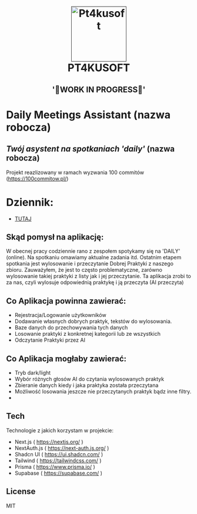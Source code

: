 <h1 align="center">
  <br>
  <a href=""><img src="https://gawron.me/gawronLogo.png" alt="Pt4kusoft" width="150"></a>
  <br>
  PT4KUSOFT
  <br>
</h1>
 <h2 align="center">'👾WORK IN PROGRESS👾'</h2>

# Daily Meetings Assistant (nazwa robocza)

## _Twój asystent na spotkaniach 'daily'_ (nazwa robocza)

Projekt reazlizowany w ramach wyzwania 100 commitów (https://100commitow.pl/)

# Dziennik:

-   [TUTAJ](DIARY.MD)

## Skąd pomysł na aplikację:

W obecnej pracy codziennie rano z zespołem spotykamy się na 'DAILY' (online).
Na spotkaniu omawiamy aktualne zadania itd. Ostatnim etapem spotkania jest wylosowanie i przeczytanie Dobrej Praktyki z naszego zbioru.
Zauważyłem, że jest to często problematyczne, zarówno wylosowanie takiej praktyki z listy jak i jej przeczytanie.
Ta aplikacja zrobi to za nas, czyli wylosuje odpowiednią praktykę i ją przeczyta (AI przeczyta)

## Co Aplikacja powinna zawierać:

-   Rejestracja/Logowanie użytkowników
-   Dodawanie własnych dobrych praktyk, tekstów do wylosowania.
-   Baze danych do przechowywania tych danych
-   Losowanie praktyki z konkretnej kategorii lub ze wszystkich
-   Odczytanie Praktyki przez AI

## Co Aplikacja mogłaby zawierać:

-   Tryb dark/light
-   Wybór różnych głosów AI do czytania wylosowanych praktyk
-   Zbieranie danych kiedy i jaka praktyka została przeczytana
-   Możliwość losowania jeszcze nie przeczytanych praktyk bądz inne filtry.
-

## Tech

Technologie z jakich korzystam w projekcie:

-   Next.js ( https://nextjs.org/ )
-   NextAuth.js ( https://next-auth.js.org/ )
-   Shadcn UI ( https://ui.shadcn.com/ )
-   Tailwind ( https://tailwindcss.com/ )
-   Prisma ( https://www.prisma.io/ )
-   Supabase ( https://supabase.com/ )

## License

MIT
